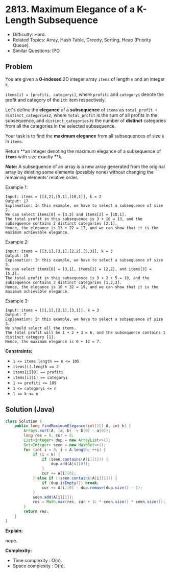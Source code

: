 # 2813. Maximum Elegance of a K-Length Subsequence

- Difficulty: Hard.
- Related Topics: Array, Hash Table, Greedy, Sorting, Heap (Priority Queue).
- Similar Questions: IPO.

## Problem

You are given a **0-indexed** 2D integer array `items` of length `n` and an integer `k`.

`items[i] = [profiti, categoryi]`, where `profiti` and `categoryi` denote the profit and category of the `ith` item respectively.

Let's define the **elegance** of a **subsequence** of `items` as `total_profit + distinct_categories2`, where `total_profit` is the sum of all profits in the subsequence, and `distinct_categories` is the number of **distinct** categories from all the categories in the selected subsequence.

Your task is to find the **maximum elegance** from all subsequences of size `k` in `items`.

Return **an integer denoting the maximum elegance of a subsequence of **`items`** with size exactly **`k`.

**Note:** A subsequence of an array is a new array generated from the original array by deleting some elements (possibly none) without changing the remaining elements' relative order.

Example 1:

```
Input: items = [[3,2],[5,1],[10,1]], k = 2
Output: 17
Explanation: In this example, we have to select a subsequence of size 2.
We can select items[0] = [3,2] and items[2] = [10,1].
The total profit in this subsequence is 3 + 10 = 13, and the subsequence contains 2 distinct categories [2,1].
Hence, the elegance is 13 + 22 = 17, and we can show that it is the maximum achievable elegance.
```

Example 2:

```
Input: items = [[3,1],[3,1],[2,2],[5,3]], k = 3
Output: 19
Explanation: In this example, we have to select a subsequence of size 3.
We can select items[0] = [3,1], items[2] = [2,2], and items[3] = [5,3].
The total profit in this subsequence is 3 + 2 + 5 = 10, and the subsequence contains 3 distinct categories [1,2,3].
Hence, the elegance is 10 + 32 = 19, and we can show that it is the maximum achievable elegance.
```

Example 3:

```
Input: items = [[1,1],[2,1],[3,1]], k = 3
Output: 7
Explanation: In this example, we have to select a subsequence of size 3.
We should select all the items.
The total profit will be 1 + 2 + 3 = 6, and the subsequence contains 1 distinct category [1].
Hence, the maximum elegance is 6 + 12 = 7.
```

**Constraints:**

- `1 <= items.length == n <= 105`
- `items[i].length == 2`
- `items[i][0] == profiti`
- `items[i][1] == categoryi`
- `1 <= profiti <= 109`
- `1 <= categoryi <= n `
- `1 <= k <= n`

## Solution (Java)

```java
class Solution {
    public long findMaximumElegance(int[][] A, int k) {
        Arrays.sort(A, (a, b) -> b[0] - a[0]);
        long res = 0, cur = 0;
        List<Integer> dup = new ArrayList<>();
        Set<Integer> seen = new HashSet<>();
        for (int i = 0; i < A.length; ++i) {
            if (i < k) {
                if (seen.contains(A[i][1])) {
                    dup.add(A[i][0]);
                }
                cur += A[i][0];
            } else if (!seen.contains(A[i][1])) {
                if (dup.isEmpty()) break;
                cur += A[i][0] - dup.remove(dup.size() - 1);
            }
            seen.add(A[i][1]);
            res = Math.max(res, cur + 1L * seen.size() * seen.size());
        }
        return res;
    }
}
```

**Explain:**

nope.

**Complexity:**

- Time complexity : O(n).
- Space complexity : O(n).
